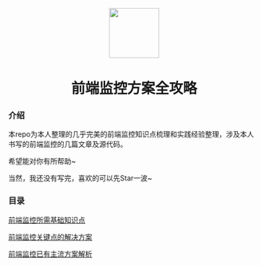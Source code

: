 <p align="center">
  <img width="100px" align="center" src="http://n.sinaimg.cn/sinacn/w576h342/20180219/8a9b-fyrswmu2740442.jpg">
</p> 
<h1 align="center">前端监控方案全攻略</h1> 

### 介绍
本repo为本人整理的几乎完美的前端监控知识点梳理和实践经验整理，涉及本人书写的前端监控的几篇文章及源代码。

希望能对你有所帮助~

当然，我还没有写完，喜欢的可以先Star一波~

### 目录
[前端监控所需基础知识点](https://github.com/RicardoCao-Biker/Front-End-Monitoring/blob/master/BasicKnowledge.md)

[前端监控关键点的解决方案](https://github.com/RicardoCao-Biker/Front-End-Monitoring/blob/master/KeyPoints.md)

[前端监控已有主流方案解析](https://github.com/RicardoCao-Biker/Front-End-Monitoring/blob/master/PopularSolution.md)

